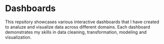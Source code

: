 # Dashboards
This repsitory showcases various interactive dashboards that I have created to analuze and visualize data across different domains.
Each dashboard demonstrates my skills in data cleaning, transformation, modeling and visualization.
